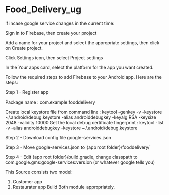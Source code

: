 # Food_Delivery_ug
if incase google service changes in the current time:

Sign in to Firebase, then create your project

Add a name for your project and select the appropriate settings, then click on Create project.

Click Settings icon, then select Project settings

In the Your apps card, select the platform for the app you want created.

Follow the required steps to add Firebase to your Android app. Here are the steps:

Step 1 - Register app

Package name : com.example.fooddelivery

Create local keystore file from command line : keytool -genkey -v -keystore ~/.android/debug.keystore -alias androiddebugkey -keyalg RSA -keysize 2048 -validity 10000
Get the local debug certificate fingerprint : keytool -list -v -alias androiddebugkey -keystore ~/.android/debug.keystore

Step 2 - Download config file google-services.json

Step 3 - Move google-services.json to {app root folder}/fooddelivery/

Step 4 - Edit {app root folder}/build.gradle, change classpath to com.google.gms:google-services:version (or whatever google tells you)

This Source consists two model:
1. Customer app
2. Restaurater app
Build Both module appropriately.


